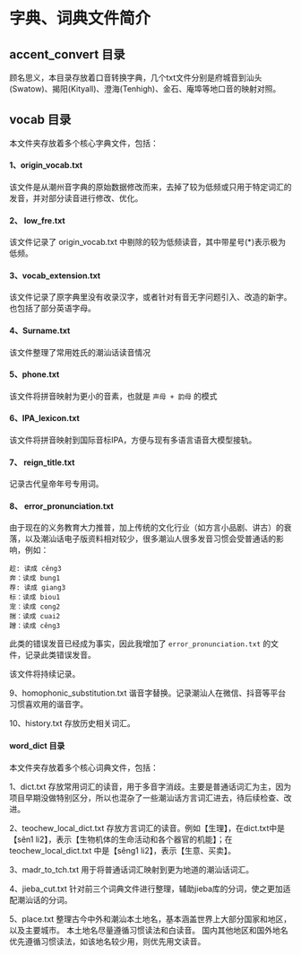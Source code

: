
# 字典、词典文件简介


## accent_convert 目录
顾名思义，本目录存放着口音转换字典，几个txt文件分别是府城音到汕头(Swatow)、揭阳(Kityall)、澄海(Tenhigh)、金石、庵埠等地口音的映射对照。

## vocab 目录

本文件夹存放着多个核心字典文件，包括：

#### 1、origin_vocab.txt
该文件是从潮州音字典的原始数据修改而来，去掉了较为低频或只用于特定词汇的发音，并对部分读音进行修改、优化。

#### 2、 low_fre.txt
该文件记录了 origin_vocab.txt 中剔除的较为低频读音，其中带星号(*)表示极为低频。

#### 3、vocab_extension.txt
该文件记录了原字典里没有收录汉字，或者针对有音无字问题引入、改造的新字。也包括了部分英语字母。

#### 4、Surname.txt
该文件整理了常用姓氏的潮汕话读音情况

#### 5、phone.txt
该文件将拼音映射为更小的音素，也就是 `声母 + 韵母` 的模式

#### 6、IPA_lexicon.txt
该文件将拼音映射到国际音标IPA，方便与现有多语言语音大模型接轨。

#### 7、 reign_title.txt
记录古代皇帝年号专用词。

#### 8、 error_pronunciation.txt

由于现在的义务教育大力推普，加上传统的文化行业（如方言小品剧、讲古）的衰落，以及潮汕话电子版资料相对较少，很多潮汕人很多发音习惯会受普通话的影响，例如：

```
趁: 读成 cêng3
奔：读成 bung1
荐: 读成 giang3
标：读成 biou1
宠：读成 cong2
揣：读成 cuai2
蹭：读成 cêng3
```
此类的错误发音已经成为事实，因此我增加了 `error_pronunciation.txt` 的文件，记录此类错误发音。

该文件将持续记录。

9、homophonic_substitution.txt
谐音字替换。记录潮汕人在微信、抖音等平台习惯喜欢用的谐音字。

10、history.txt
存放历史相关词汇。

#### word_dict 目录
本文件夹存放着多个核心词典文件，包括：

1、dict.txt
存放常用词汇的读音，用于多音字消歧。主要是普通话词汇为主，因为项目早期没做特别区分，所以也混杂了一些潮汕话方言词汇进去，待后续检查、改进。

2、teochew_local_dict.txt
存放方言词汇的读音。例如【生理】，在dict.txt中是【sên1 li2】，表示【生物机体的生命活动和各个器官的机能】；在teochew_local_dict.txt 中是【sêng1 li2】，表示【生意、买卖】。

3、madr_to_tch.txt
用于将普通话词汇映射到更为地道的潮汕话词汇。

4、jieba_cut.txt
针对前三个词典文件进行整理，辅助jieba库的分词，使之更加适配潮汕话的分词。

5、place.txt
整理古今中外和潮汕本土地名，基本涵盖世界上大部分国家和地区，以及主要城市。
本土地名尽量遵循习惯读法和白读音。
国内其他地区和国外地名优先遵循习惯读法，如该地名较少用，则优先用文读音。